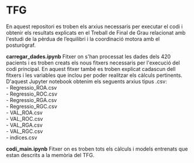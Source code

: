 # TFG
En aquest repositori es troben els arxius necessaris per executar el codi i obtenir els resultats explicats en el Treball de Final de Grau relacionat amb l'estudi de la pèrdua de l’equilibri i la coordinació motora amb el posturògraf.

**carregar_dades.ipynb**
Fitxer on s'han processat les dades dels 420 pacients i es troben creats els nous fitxers necessaris per l'execució del codi principal. En aquest fitxer també es troben explicat cadascun dell fitxers i les variables que inclou per poder realitzar els càlculs pertinents. D'aquest Jupyter notebook obtenim els seguents arxius tipus .csv: \
    - Regressio_ROA.csv \
    - Regressio_ROC.csv \
    - Regressio_RGA.csv \
    - Regressio_RGC.csv \
    - VAL_ROA.csv \
    - VAL_ROC.csv \
    - VAL_RGA.csv \
    - VAL_RGC.csv \
    - indices.csv 

**codi_main.ipynb**
Fitxer on es troben tots els càlculs i models entrenats que estan descrits a la memòria del TFG.
